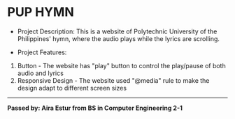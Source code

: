 # PUP HYMN 
* Project Description: This is a website of Polytechnic University of the Philippines' hymn, 
where the audio plays while the lyrics are scrolling.

* Project Features:
1. Button - The website has "play" button to control the play/pause of both audio and lyrics
2. Responsive Design - The website used "@media" rule to make the design adapt to different screen sizes
___
**Passed by: Aira Estur from BS in Computer Engineering 2-1**
